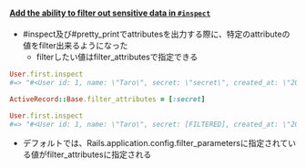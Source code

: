 #### [Add the ability to filter out sensitive data in `#inspect`](https://github.com/rails/rails/pull/33756)

* #inspect及び#pretty_printでattributesを出力する際に、特定のattributeの値をfilter出来るようになった
  * filterしたい値はfilter_attributesで指定できる

```ruby
User.first.inspect
#=> "#<User id: 1, name: \"Taro\", secret: \"secret\", created_at: \"2018-09-07 13:01:28\", updated_at: \"2018-09-07 13:01:28\">"

ActiveRecord::Base.filter_attributes = [:secret]

User.first.inspect
#=> "#<User id: 1, name: \"Taro\", secret: [FILTERED], created_at: \"2018-09-07 13:01:28\", updated_at: \"2018-09-07 13:01:28\">"
```

* デフォルトでは、Rails.application.config.filter_parametersに指定されている値がfilter_attributesに指定される
